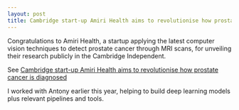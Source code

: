 ```yaml
---
layout: post
title: Cambridge start-up Amiri Health aims to revolutionise how prostate cancer is diagnosed
---
```


Congratulations to Amiri Health, a startup applying the latest computer vision techniques to detect prostate cancer through MRI scans, for unveiling their research publicly in the Cambridge Independent.

See [Cambridge start-up Amiri Health aims to revolutionise how prostate cancer is diagnosed](https://www.cambridgeindependent.co.uk/business/cambridge-start-up-amiri-health-aims-to-revolutionise-how-prostate-cancer-is-diagnosed-9070301/)

I worked with Antony earlier this year, helping to build deep learning models plus relevant pipelines and tools.

